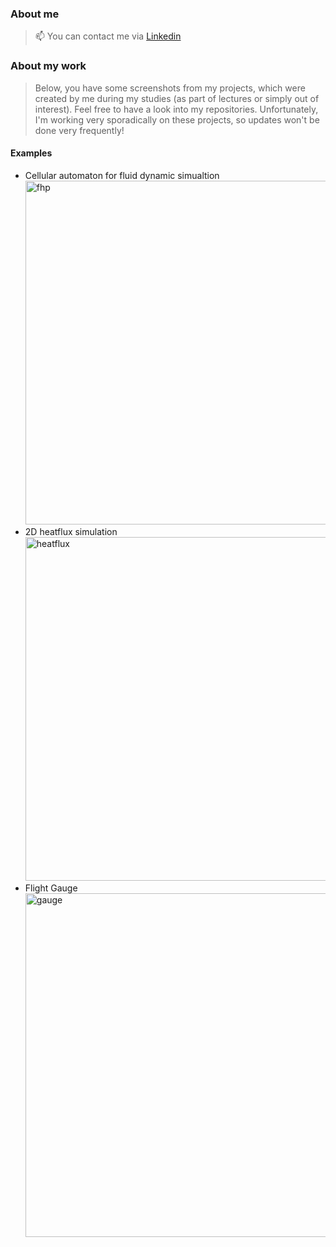 ### About me
>📫 You can contact me via [Linkedin](https://www.linkedin.com/in/fatihdmrcn/)

### About my work
>Below, you have some screenshots from my projects, which were created by me during my studies (as part of lectures or simply out of interest). Feel free to have a look into my repositories. Unfortunately, I'm working very sporadically on these projects, so updates won't be done very frequently!

#### Examples
- Cellular automaton for fluid dynamic simualtion <br/> <img src="https://raw.github.com/FatihDmrcn/fhp_tunnel/main/misc/gui.PNG" alt="fhp" width="550"/>
- 2D heatflux simulation <br/> <img src="https://raw.github.com/FatihDmrcn/heatflux_2d/main/misc/gui.PNG" alt="heatflux" width="550"/>
- Flight Gauge <br/> <img src="https://raw.github.com/FatihDmrcn/flight_gauge/main/misc/gui.PNG" alt="gauge" width="550"/>
